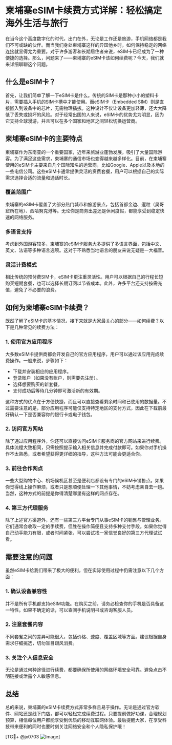 # 柬埔寨eSIM卡续费方式详解：轻松搞定海外生活与旅行

在当今这个高度数字化的时代，出门在外，无论是工作还是旅游，手机网络都是我们不可或缺的伙伴。而当我们身处柬埔寨这样的异国他乡时，如何保持稳定的网络连接就显得尤为重要。对于许多游客和长期居住者来说，eSIM卡已经成为了一种便捷的选择。那么，问题来了——柬埔寨的eSIM卡该如何续费呢？今天，我们就来详细聊聊这个问题。

## 什么是eSIM卡？

首先，让我们简单了解一下eSIM卡是什么。传统的SIM卡是那种小小的塑料卡片，需要插入手机的SIM卡槽中才能使用。而eSIM卡（Embedded SIM）则是直接嵌入到设备中的芯片，无需物理插拔。这种设计不仅让设备更加轻薄，还大大降低了丢失或损坏的风险。对于经常出国的人来说，eSIM卡的优势尤为明显，因为它支持全球漫游，并且可以在多个国家和地区之间轻松切换运营商。

## 柬埔寨eSIM卡的主要特点

柬埔寨作为东南亚的一个重要国家，近年来旅游业蓬勃发展，吸引了大量国际游客。为了满足这些需求，柬埔寨的通信市场也变得越来越多样化。目前，在柬埔寨使用的eSIM卡主要来自几个国际知名的运营商，比如Google、Apple以及本地的一些电信公司。这些eSIM卡通常提供灵活的资费套餐，用户可以根据自己的实际需求选择合适的流量和通话时长。

### 覆盖范围广

柬埔寨的eSIM卡覆盖了大部分热门城市和旅游景点，包括首都金边、暹粒（吴哥窟所在地）、西哈努克港等。无论你是商务出差还是休闲度假，都能享受到稳定快速的网络服务。

### 多语言支持

考虑到外国游客较多，柬埔寨的eSIM卡服务大多提供了多语言界面，包括中文、英文、法语等多种语言选项。这对于不熟悉当地语言的朋友来说无疑是一大福音。

### 灵活计费模式

相比传统的预付费SIM卡，eSIM卡更注重灵活性。用户可以根据自己的行程长短购买短期套餐，也可以选择长期订阅以节省成本。此外，许多平台还支持按需充值，避免了不必要的浪费。

## 如何为柬埔寨eSIM卡续费？

既然了解了eSIM卡的基本情况，接下来就是大家最关心的部分——如何续费？以下是几种常见的续费方法：

### 1. 使用官方应用程序

大多数eSIM卡提供商都会开发自己的官方应用程序，用户可以通过该应用完成续费操作。一般来说，步骤如下：
- 下载并安装相应的应用程序。
- 登录账户（如果没有账户，则需要先注册）。
- 选择想要购买的新套餐。
- 支付成功后等待几分钟即可激活新的有效期。

这种方式的优点在于方便快捷，而且可以直接查看剩余时间和已使用的数据量。不过需要注意的是，部分应用程序可能仅支持特定地区的支付方式，因此在下载前最好确认一下是否兼容你的银行卡或电子钱包。

### 2. 访问官方网站

除了通过应用程序外，你还可以直接访问eSIM卡服务商的官方网站来进行续费。具体流程大致相同，只需按照提示输入相关信息并完成付款即可。如果你对手机操作不太熟悉，或者希望获得更详细的指导，这种方法可能会更适合你。

### 3. 前往合作网点

一些大型购物中心、机场候机区甚至是便利店都设有专门的eSIM卡销售点。如果你觉得线上操作麻烦，或者只是想顺便处理一下其他事情，不妨考虑亲自去一趟。当然，这种方式的前提是你得清楚哪里有这样的网点存在。

### 4. 第三方代理服务

除了上述官方渠道外，还有一些第三方平台专门从事eSIM卡的销售与管理业务。它们通常会收取一定的手续费，但胜在操作简便且支持多种支付手段。如果你觉得自己动手能力有限，或者时间紧张，可以尝试找一家信誉良好的第三方代理试试看。

## 需要注意的问题

虽然eSIM卡给我们带来了极大的便利，但在实际使用过程中仍需注意以下几个方面：

### 1. 确认设备兼容性

并不是所有手机都支持eSIM功能。在购买之前，请务必检查你的手机是否具备这一特性。如果不确定的话，可以查阅手机说明书或咨询客服人员。

### 2. 注意套餐内容

不同套餐之间的差异可能很大，包括价格、速度、覆盖区域等方面。建议根据自身需求仔细挑选，切勿盲目跟风消费。

### 3. 关注个人信息安全

无论是通过何种途径进行续费，都要确保所使用的网络环境安全可靠。避免点击不明链接或泄露个人敏感信息。

## 总结

总的来说，柬埔寨的eSIM卡续费方式非常多样且易于操作。无论是通过官方软件、网站还是线下门店，都可以轻松完成续费过程。只要提前做好功课，合理规划预算，相信每位用户都能享受到优质的移动互联网体验。最后提醒大家，在享受科技带来便利的同时也要时刻关注网络安全和个人隐私保护哦！

[TG💪+ @jx0703 ![Image](https://github.com/user-attachments/assets/dbca1d08-cadb-493c-b0ec-ad6f7a83f270)]